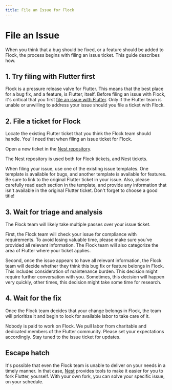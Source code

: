 ```yaml
---
title: File an Issue for Flock
---
```

# File an Issue

When you think that a bug should be fixed, or a feature should be added to Flock, the process begins
with filing an issue ticket. This guide describes how.

## 1. Try filing with Flutter first
Flock is a pressure release valve for Flutter. This means that the best place for a bug fix, and a
feature, is Flutter, itself. Before filing an issue with Flock, it's critical that you first [file
an issue with Flutter](https://github.com/flutter/flutter). Only if the Flutter team is unable or 
unwilling to address your issue should you file a ticket with Flock.

## 2. File a ticket for Flock
Locate the existing Flutter ticket that you think the Flock team should handle. You'll need that
when filing an issue ticket for Flock.

Open a new ticket in the [Nest repository](https://github.com/Flutter-Foundation/nest/issues/new/choose).

The Nest repository is used both for Flock tickets, and Nest tickets.

When filing your issue, use one of the existing issue templates. One template is available for
bugs, and another template is available for features. Be sure to link to the original Flutter ticket
in your issue. Also, please carefully read each section in the template, and provide any information
that isn't available in the original Flutter ticket. Don't forget to choose a good title!

## 3. Wait for triage and analysis
The Flock team will likely take multiple passes over your issue ticket. 

First, the Flock team will check your issue for compliance with requirements. To avoid 
losing valuable time, please make sure you've provided all relevant information. The Flock team
will also categorize the area of Flutter where your ticket applies.

Second, once the issue appears to have all relevant information, the Flock team will decide whether
they think this bug fix or feature belongs in Flock. This includes consideration of maintenance
burden. This decision might require further conversation with you. Sometimes, this decision will
happen very quickly, other times, this decision might take some time for research.

## 4. Wait for the fix
Once the Flock team decides that your change belongs in Flock, the team will prioritize it  and 
begin to look for available labor to take care of it. 

Nobody is paid to work on Flock. We pull labor from charitable and dedicated members of the Flutter
community. Please set your expectations accordingly. Stay tuned to the issue ticket for updates.

## Escape hatch
It's possible that even the Flock team is unable to deliver on your needs in a timely manner. In
that case, [Nest](/nest) provides tools to make it easier for you to fork Flutter, yourself. With 
your own fork, you can solve your specific issue, on your schedule.
